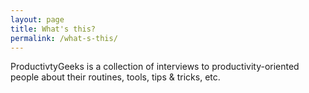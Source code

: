 ```yaml
---
layout: page
title: What's this?
permalink: /what-s-this/
---
```


ProductivtyGeeks is a collection of interviews to productivity-oriented people about their routines, tools, tips & tricks, etc.